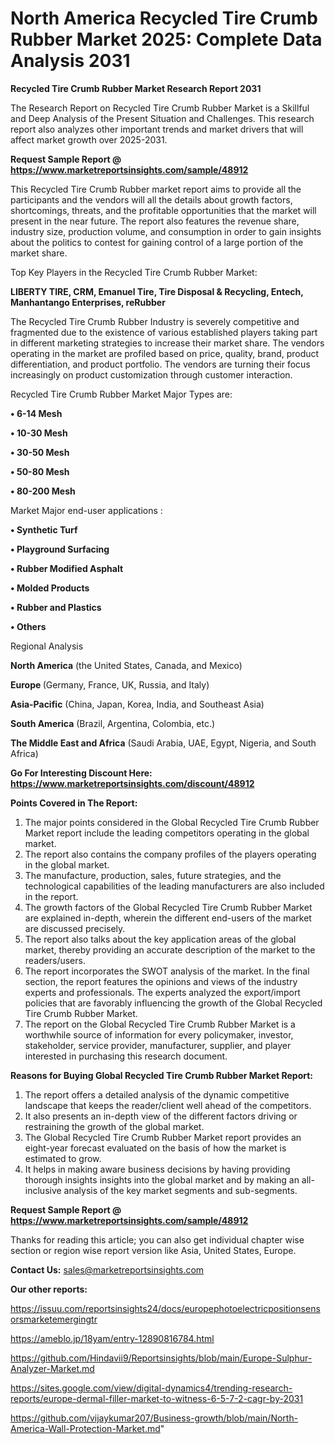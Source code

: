 # North America Recycled Tire Crumb Rubber Market 2025: Complete Data Analysis 2031

<strong>Recycled Tire Crumb Rubber Market Research Report 2031</strong>

The Research Report on Recycled Tire Crumb Rubber Market is a Skillful and Deep Analysis of the Present Situation and Challenges. This research report also analyzes other important trends and market drivers that will affect market growth over 2025-2031.

<strong>Request Sample Report @ <a href=https://www.marketreportsinsights.com/sample/48912>https://www.marketreportsinsights.com/sample/48912</a></strong>

This Recycled Tire Crumb Rubber market report aims to provide all the participants and the vendors will all the details about growth factors, shortcomings, threats, and the profitable opportunities that the market will present in the near future. The report also features the revenue share, industry size, production volume, and consumption in order to gain insights about the politics to contest for gaining control of a large portion of the market share.

Top Key Players in the Recycled Tire Crumb Rubber Market:

<strong>LIBERTY TIRE, CRM, Emanuel Tire, Tire Disposal & Recycling, Entech, Manhantango Enterprises, reRubber</strong>

The Recycled Tire Crumb Rubber Industry is severely competitive and fragmented due to the existence of various established players taking part in different marketing strategies to increase their market share. The vendors operating in the market are profiled based on price, quality, brand, product differentiation, and product portfolio. The vendors are turning their focus increasingly on product customization through customer interaction.

Recycled Tire Crumb Rubber Market Major Types are:

<strong>•  6-14 Mesh

•  10-30 Mesh

•  30-50 Mesh

•  50-80 Mesh

•  80-200 Mesh</strong>

Market Major end-user applications :

<strong>•  Synthetic Turf

•  Playground Surfacing

•  Rubber Modified Asphalt

•  Molded Products

•  Rubber and Plastics

•  Others</strong>

Regional Analysis

</u><strong><b>North America</b></strong> (the United States, Canada, and Mexico)

<strong><b>Europe </b></strong>(Germany, France, UK, Russia, and Italy)

<strong><b>Asia-Pacific</b></strong> (China, Japan, Korea, India, and Southeast Asia)

<strong><b>South America</b></strong> (Brazil, Argentina, Colombia, etc.)

<strong><b>The Middle East and Africa</b></strong> (Saudi Arabia, UAE, Egypt, Nigeria, and South Africa)

<strong>Go For Interesting Discount Here: <a href=https://www.marketreportsinsights.com/discount/48912>https://www.marketreportsinsights.com/discount/48912</a></strong>

<strong>Points Covered in The Report:</strong>
<ol>
  <li>The major points considered in the Global Recycled Tire Crumb Rubber Market report include the leading competitors operating in the global market.</li>
  <li>The report also contains the company profiles of the players operating in the global market.</li>
  <li>The manufacture, production, sales, future strategies, and the technological capabilities of the leading manufacturers are also included in the report.</li>
  <li>The growth factors of the Global Recycled Tire Crumb Rubber Market are explained in-depth, wherein the different end-users of the market are discussed precisely.</li>
  <li>The report also talks about the key application areas of the global market, thereby providing an accurate description of the market to the readers/users.</li>
  <li>The report incorporates the SWOT analysis of the market. In the final section, the report features the opinions and views of the industry experts and professionals. The experts analyzed the export/import policies that are favorably influencing the growth of the Global Recycled Tire Crumb Rubber Market.</li>
  <li>The report on the Global Recycled Tire Crumb Rubber Market is a worthwhile source of information for every policymaker, investor, stakeholder, service provider, manufacturer, supplier, and player interested in purchasing this research document.</li>
</ol>
<strong>Reasons for Buying Global Recycled Tire Crumb Rubber Market Report:</strong>

<ol>
  <li>The report offers a detailed analysis of the dynamic competitive landscape that keeps the reader/client well ahead of the competitors.</li>
  <li>It also presents an in-depth view of the different factors driving or restraining the growth of the global market.</li>
  <li>The Global Recycled Tire Crumb Rubber Market report provides an eight-year forecast evaluated on the basis of how the market is estimated to grow.</li>
  <li>It helps in making aware business decisions by having providing thorough insights insights into the global market and by making an all-inclusive analysis of the key market segments and sub-segments.</li>
</ol>
<strong>Request Sample Report @ <a href=https://www.marketreportsinsights.com/sample/48912>https://www.marketreportsinsights.com/sample/48912</a></strong>


Thanks for reading this article; you can also get individual chapter wise section or region wise report version like Asia, United States, Europe.

<strong>Contact Us:</strong>
sales@marketreportsinsights.com

<strong>Our other reports:</strong>

<a href=https://issuu.com/reportsinsights24/docs/europephotoelectricpositionsensorsmarketemergingtr>https://issuu.com/reportsinsights24/docs/europephotoelectricpositionsensorsmarketemergingtr</a>

<a href=https://ameblo.jp/18yam/entry-12890816784.html>https://ameblo.jp/18yam/entry-12890816784.html</a>

<a href=https://github.com/Hindavii9/Reportsinsights/blob/main/Europe-Sulphur-Analyzer-Market.md>https://github.com/Hindavii9/Reportsinsights/blob/main/Europe-Sulphur-Analyzer-Market.md</a>

<a href=https://sites.google.com/view/digital-dynamics4/trending-research-reports/europe-dermal-filler-market-to-witness-6-5-7-2-cagr-by-2031>https://sites.google.com/view/digital-dynamics4/trending-research-reports/europe-dermal-filler-market-to-witness-6-5-7-2-cagr-by-2031</a>

<a href=https://github.com/vijaykumar207/Business-growth/blob/main/North-America-Wall-Protection-Market.md>https://github.com/vijaykumar207/Business-growth/blob/main/North-America-Wall-Protection-Market.md</a>"

